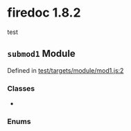 
# firedoc 1.8.2

test


## `submod1` Module



Defined in [test/targets/module/mod1.js:2](../files/test_targets_module_mod1.js.md#l2)






### Classes
  - [](../classes/.md)

### Enums


